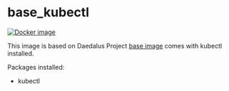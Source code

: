# base_kubectl

[![Docker image](https://img.shields.io/badge/docker-latest-blue.svg)](https://hub.docker.com/r/daedalusproject/base_kubectl)

This image is based on Daedalus Project [base image](/base) comes with kubectl installed.

Packages installed:

 * kubectl
